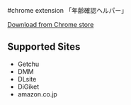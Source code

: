 ﻿#chrome extension 「年齢確認ヘルパー」

[Download from Chrome store](https://chrome.google.com/webstore/detail/%E5%B9%B4%E9%BD%A2%E7%A2%BA%E8%AA%8D%E3%83%98%E3%83%AB%E3%83%91%E3%83%BC/coedfpfbkbhbbakcbkmipnckgdndaeai)

## Supported Sites

* Getchu
* DMM
* DLsite
* DiGiket
* amazon.co.jp